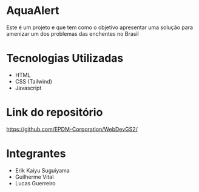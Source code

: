 # AquaAlert
Este é um projeto e que tem como o objetivo apresentar uma solução para amenizar um dos problemas das enchentes no Brasil

# Tecnologias Utilizadas
- HTML
- CSS (Tailwind)
- Javascript

# Link do repositório
https://github.com/EPDM-Corporation/WebDevGS2/
# Integrantes
- Erik Kaiyu Suguiyama
- Guilherme Vital
- Lucas Guerreiro

